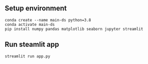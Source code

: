 ## Setup environment
```
conda create --name main-ds python=3.8
conda activate main-ds
pip install numpy pandas matplotlib seaborn jupyter streamlit
```

## Run steamlit app
```
streamlit run app.py
```